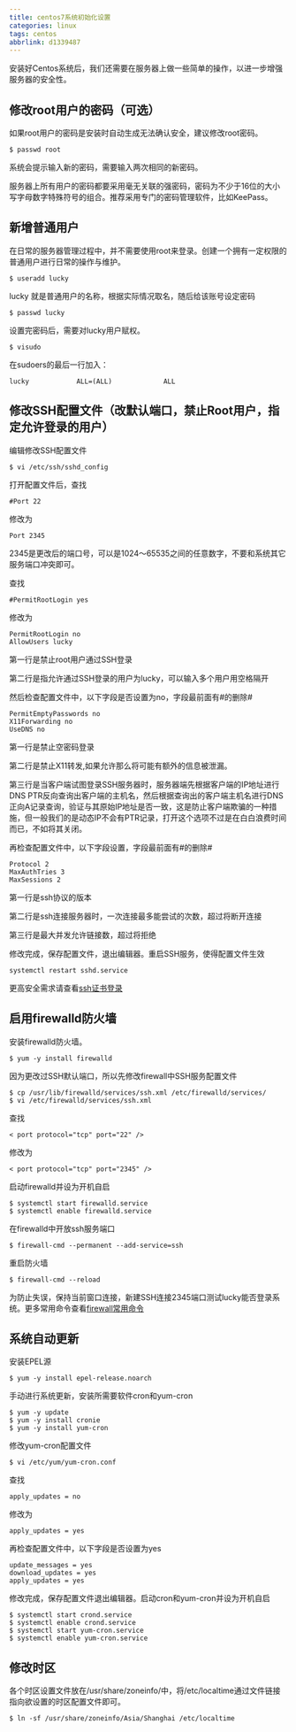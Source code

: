```yaml
---
title: centos7系统初始化设置
categories: linux
tags: centos
abbrlink: d1339487
---
```


安装好Centos系统后，我们还需要在服务器上做一些简单的操作，以进一步增强服务器的安全性。

## 修改root用户的密码（可选）

如果root用户的密码是安装时自动生成无法确认安全，建议修改root密码。

````shell
$ passwd root
````

系统会提示输入新的密码，需要输入两次相同的新密码。

服务器上所有用户的密码都要采用毫无关联的强密码，密码为不少于16位的大小写字母数字特殊符号的组合。推荐采用专门的密码管理软件，比如KeePass。

<!-- more -->

## 新增普通用户

在日常的服务器管理过程中，并不需要使用root来登录。创建一个拥有一定权限的普通用户进行日常的操作与维护。

```shell
$ useradd lucky
```

lucky 就是普通用户的名称，根据实际情况取名，随后给该账号设定密码

```shell
$ passwd lucky
```

设置完密码后，需要对lucky用户赋权。

```shell
$ visudo
```

在sudoers的最后一行加入：

```shell
lucky            ALL=(ALL)             ALL
```

## 修改SSH配置文件（改默认端口，禁止Root用户，指定允许登录的用户）

编辑修改SSH配置文件

```shell
$ vi /etc/ssh/sshd_config
```

打开配置文件后，查找

```shell
#Port 22
```

修改为

```shell
Port 2345
```

2345是更改后的端口号，可以是1024～65535之间的任意数字，不要和系统其它服务端口冲突即可。

查找

```shell
#PermitRootLogin yes
```

修改为

```shell
PermitRootLogin no
AllowUsers lucky
```

第一行是禁止root用户通过SSH登录

第二行是指允许通过SSH登录的用户为lucky，可以输入多个用户用空格隔开

然后检查配置文件中，以下字段是否设置为no，字段最前面有#的删除#

```shell
PermitEmptyPasswords no
X11Forwarding no
UseDNS no
```

第一行是禁止空密码登录

第二行是禁止X11转发,如果允许那么将可能有额外的信息被泄漏。

第三行是当客户端试图登录SSH服务器时，服务器端先根据客户端的IP地址进行DNS PTR反向查询出客户端的主机名，然后根据查询出的客户端主机名进行DNS正向A记录查询，验证与其原始IP地址是否一致，这是防止客户端欺骗的一种措施，但一般我们的是动态IP不会有PTR记录，打开这个选项不过是在白白浪费时间而已，不如将其关闭。

再检查配置文件中，以下字段设置，字段最前面有#的删除#

```shell
Protocol 2
MaxAuthTries 3
MaxSessions 2
```

第一行是ssh协议的版本

第二行是ssh连接服务器时，一次连接最多能尝试的次数，超过将断开连接

第三行是最大并发允许链接数，超过将拒绝

修改完成，保存配置文件，退出编辑器。重启SSH服务，使得配置文件生效

```shell
systemctl restart sshd.service
```

更高安全需求请查看[ssh证书登录](/posts/cecc8cb2/)

## 启用firewalld防火墙

安装firewalld防火墙。

```shell
$ yum -y install firewalld
```

因为更改过SSH默认端口，所以先修改firewall中SSH服务配置文件

```shell
$ cp /usr/lib/firewalld/services/ssh.xml /etc/firewalld/services/
$ vi /etc/firewalld/services/ssh.xml
```

查找

```shell
< port protocol="tcp" port="22" />
```

修改为

```shell
< port protocol="tcp" port="2345" />
```

启动firewalld并设为开机自启

```shell
$ systemctl start firewalld.service
$ systemctl enable firewalld.service
```

在firewalld中开放ssh服务端口

```shell
$ firewall-cmd --permanent --add-service=ssh
```

重启防火墙

```shell
$ firewall-cmd --reload
```

为防止失误，保持当前窗口连接，新建SSH连接2345端口测试lucky能否登录系统。更多常用命令查看[firewall常用命令](posts/a5e18cd0/)

## 系统自动更新

安装EPEL源

```shell
$ yum -y install epel-release.noarch
```

手动进行系统更新，安装所需要软件cron和yum-cron

```shell
$ yum -y update
$ yum -y install cronie
$ yum -y install yum-cron
```

修改yum-cron配置文件

```shell
$ vi /etc/yum/yum-cron.conf
```

查找

```shell
apply_updates = no
```

修改为

```shell
apply_updates = yes
```

再检查配置文件中，以下字段是否设置为yes

```shell
update_messages = yes
download_updates = yes
apply_updates = yes
```

修改完成，保存配置文件退出编辑器。启动cron和yum-cron并设为开机自启

```shell
$ systemctl start crond.service
$ systemctl enable crond.service
$ systemctl start yum-cron.service
$ systemctl enable yum-cron.service
```

## 修改时区

各个时区设置文件放在/usr/share/zoneinfo/中，将/etc/localtime通过文件链接指向欲设置的时区配置文件即可。

```shell
$ ln -sf /usr/share/zoneinfo/Asia/Shanghai /etc/localtime
```
